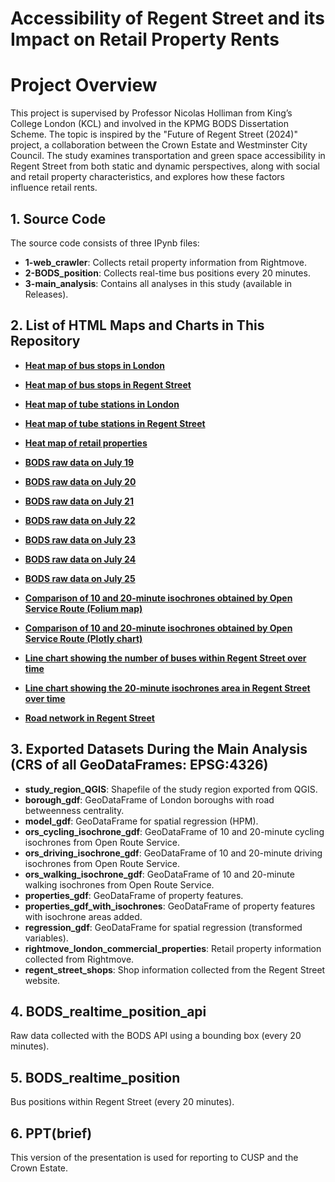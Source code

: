 # Accessibility of Regent Street and its Impact on Retail Property Rents
# Project Overview

This project is supervised by Professor Nicolas Holliman from King’s College London (KCL) and involved in the KPMG BODS Dissertation Scheme. The topic is inspired by the "Future of Regent Street (2024)" project, a collaboration between the Crown Estate and Westminster City Council. The study examines transportation and green space accessibility in Regent Street from both static and dynamic perspectives, along with social and retail property characteristics, and explores how these factors influence retail rents.

## 1. Source Code

The source code consists of three IPynb files:

- **1-web_crawler**: Collects retail property information from Rightmove.
- **2-BODS_position**: Collects real-time bus positions every 20 minutes.
- **3-main_analysis**: Contains all analyses in this study (available in Releases).

## 2. List of HTML Maps and Charts in This Repository

- **[Heat map of bus stops in London](https://github.kcl.ac.uk/pages/k23031223/YueMa_k23031223_NicolasHolliman_SupplementalFile_2023-24/html_map_chart/heatmap_bus_stops.html)**

- **[Heat map of bus stops in Regent Street](https://github.kcl.ac.uk/pages/k23031223/YueMa_k23031223_NicolasHolliman_SupplementalFile_2023-24/html_map_chart/heatmap_bus_stops_regent.html)**

- **[Heat map of tube stations in London](https://github.kcl.ac.uk/pages/k23031223/YueMa_k23031223_NicolasHolliman_SupplementalFile_2023-24/html_map_chart/heatmap_tube_stations.html)**

- **[Heat map of tube stations in Regent Street](https://github.kcl.ac.uk/pages/k23031223/YueMa_k23031223_NicolasHolliman_SupplementalFile_2023-24/html_map_chart/heatmap_tube_stations_regent.html)**

- **[Heat map of retail properties](https://github.kcl.ac.uk/pages/k23031223/YueMa_k23031223_NicolasHolliman_SupplementalFile_2023-24/html_map_chart/heatmap_properties.html)**

- **[BODS raw data on July 19](https://github.kcl.ac.uk/pages/k23031223/YueMa_k23031223_NicolasHolliman_SupplementalFile_2023-24/html_map_chart/BODS_interactive_map_0719.html)**

- **[BODS raw data on July 20](https://github.kcl.ac.uk/pages/k23031223/YueMa_k23031223_NicolasHolliman_SupplementalFile_2023-24/html_map_chart/BODS_interactive_map_0720.html)**

- **[BODS raw data on July 21](https://github.kcl.ac.uk/pages/k23031223/YueMa_k23031223_NicolasHolliman_SupplementalFile_2023-24/html_map_chart/BODS_interactive_map_0721.html)**

- **[BODS raw data on July 22](https://github.kcl.ac.uk/pages/k23031223/YueMa_k23031223_NicolasHolliman_SupplementalFile_2023-24/html_map_chart/BODS_interactive_map_0722.html)**

- **[BODS raw data on July 23](https://github.kcl.ac.uk/pages/k23031223/YueMa_k23031223_NicolasHolliman_SupplementalFile_2023-24/html_map_chart/BODS_interactive_map_0723.html)**

- **[BODS raw data on July 24](https://github.kcl.ac.uk/pages/k23031223/YueMa_k23031223_NicolasHolliman_SupplementalFile_2023-24/html_map_chart/BODS_interactive_map_0724.html)**

- **[BODS raw data on July 25](https://github.kcl.ac.uk/pages/k23031223/YueMa_k23031223_NicolasHolliman_SupplementalFile_2023-24/html_map_chart/BODS_interactive_map_0725.html)**

- **[Comparison of 10 and 20-minute isochrones obtained by Open Service Route (Folium map)](https://github.kcl.ac.uk/pages/k23031223/YueMa_k23031223_NicolasHolliman_SupplementalFile_2023-24/html_map_chart/OpenServiceRoute_interactive_map_folium.html)**

- **[Comparison of 10 and 20-minute isochrones obtained by Open Service Route (Plotly chart)](https://github.kcl.ac.uk/pages/k23031223/YueMa_k23031223_NicolasHolliman_SupplementalFile_2023-24/html_map_chart/OpenServiceRoute_interactive_map_plotly.html)**

- **[Line chart showing the number of buses within Regent Street over time](https://github.kcl.ac.uk/pages/k23031223/YueMa_k23031223_NicolasHolliman_SupplementalFile_2023-24/html_map_chart/BODS_Number_of_Buses_in_Regent_Area_over_Time.html)**

- **[Line chart showing the 20-minute isochrones area in Regent Street over time](https://github.kcl.ac.uk/pages/k23031223/YueMa_k23031223_NicolasHolliman_SupplementalFile_2023-24/html_map_chart/BODS_20_min_Isochrone_Area_over_Time.html)**

- **[Road network in Regent Street](https://github.kcl.ac.uk/pages/k23031223/YueMa_k23031223_NicolasHolliman_SupplementalFile_2023-24/html_map_chart/regent_road_network.html)**

## 3. Exported Datasets During the Main Analysis (CRS of all GeoDataFrames: EPSG:4326)

- **study_region_QGIS**: Shapefile of the study region exported from QGIS.
- **borough_gdf**: GeoDataFrame of London boroughs with road betweenness centrality.
- **model_gdf**: GeoDataFrame for spatial regression (HPM).
- **ors_cycling_isochrone_gdf**: GeoDataFrame of 10 and 20-minute cycling isochrones from Open Route Service.
- **ors_driving_isochrone_gdf**: GeoDataFrame of 10 and 20-minute driving isochrones from Open Route Service.
- **ors_walking_isochrone_gdf**: GeoDataFrame of 10 and 20-minute walking isochrones from Open Route Service.
- **properties_gdf**: GeoDataFrame of property features.
- **properties_gdf_with_isochrones**: GeoDataFrame of property features with isochrone areas added.
- **regression_gdf**: GeoDataFrame for spatial regression (transformed variables).
- **rightmove_london_commercial_properties**: Retail property information collected from Rightmove.
- **regent_street_shops**: Shop information collected from the Regent Street website.

## 4. BODS_realtime_position_api

Raw data collected with the BODS API using a bounding box (every 20 minutes).

## 5. BODS_realtime_position

Bus positions within Regent Street (every 20 minutes).

## 6. PPT(brief)

This version of the presentation is used for reporting to CUSP and the Crown Estate.
